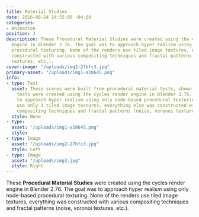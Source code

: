 ```yaml
---
title: Material Studies
date: 2016-08-24 14:55:00 -04:00
categories:
- Animation
position: 3
description: These Procedural Material Studies were created using the cycles render
  engine in Blender 2.76. The goal was to approach hyper realism using only node-based
  procedural texturing. None of the renders use tiled image textures, everything was
  constructed with various compositing techniques and fractal patterns (noise, voronoi
  textures, etc.).
cover-image: "/uploads/img2-27bfc3.jpg"
primary-asset: "/uploads/img1-a10645.png"
info:
- type: Text
  asset: These scenes were built from procedural material tests, shown below. The
    tests were created using the cycles render engine in Blender 2.76. The goal was
    to approach hyper realism using only node-based procedural texturing. The renders
    use only 3 tiled image textures, everything else was constructed with various
    compositing techniques and fractal patterns (noise, voronoi textures, etc.).
  style: None
- type: 
  asset: "/uploads/img1-a10645.png"
  style: 
- type: Image
  asset: "/uploads/img2-27bfc3.jpg"
  style: Left
- type: Image
  asset: "/uploads/img3.jpg"
  style: Right
---
```


These **Procedural Material Studies** were created using the cycles render engine in Blender 2.76. The goal was to approach hyper realism using only node-based procedural texturing. None of the renders use tiled image textures, everything was constructed with various compositing techniques and fractal patterns (noise, voronoi textures, etc.).